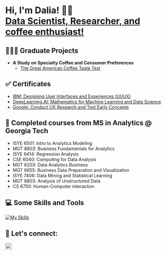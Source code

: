 <h1>Hi, I'm Dalia! 👋🏼 <br/><a href="https://www.linkedin.com/in/daliabottini/">Data Scientist, Researcher, and coffee enthusiast!</a></h1>


<h2> 👩🏽‍💻 Graduate Projects</h2>

- <b>A Study on Specialty Coffee and Consumer Preferences</b>
  - [The Great American Coffee Taste Test](https://github.com/bottinida/gactt.git)

<h2> ✅ Certificates</h2>

- [IBM: Designing User Interfaces and Experiences (UI/UX)](https://coursera.org/share/00fc4230e5256ce5c0042e63e2a73658)
- [DeepLearning.AI: Mathematics for Machine Learning and Data Science](https://coursera.org/share/ccc628a880fe65410cca39199f08731b)
- [Google: Conduct UX Research and Test Early Concepts](https://coursera.org/share/24783da80b4b724dba45ecae1f163220)

<h2> 🐝 Completed courses from MS in Analytics @ Georgia Tech</h2>

- ISYE 6501: Intro to Analytics Modeling
- MGT 8803: Business Fundamentals for Analytics
- ISYE 6414: Regression Analysis
- CSE 6040: Computing for Data Analysis
- MGT 6203: Data Analytics Business
- MGT 6655: Business Data Preparation and Visualization
- ISYE 7406: Data Mining and Statistical Learning
- MGT 8803: Analysis of Unstructured Data
- CS 6750: Human-Computer interaction

<h2> 💻 Some Skills and Tools </h2>

[![My Skills](https://skillicons.dev/icons?i=anaconda,pycharm,py,r,regex,sklearn,figma,visualstudio&perline=8)](https://skillicons.dev) 

<h2> 🤳 Let's connect:</h2>

[<img align="left" alt="JoshMadakor | LinkedIn" width="22px" src="https://cdn.jsdelivr.net/npm/simple-icons@v3/icons/linkedin.svg" />][linkedin]

[linkedin]: https://linkedin.com/in/daliabottini



<!--
**joshmadakor1/joshmadakor1** is a ✨ _special_ ✨ repository because its `README.md` (this file) appears on your GitHub profile.

Here are some ideas to get you started:

- 🔭 I’m currently working on ...
- 🌱 I’m currently learning ...
- 👯 I’m looking to collaborate on ...
- 🤔 I’m looking for help with ...
- 💬 Ask me about ...
- 📫 How to reach me: ...
- 😄 Pronouns: ...
- ⚡ Fun fact: ...
-->
